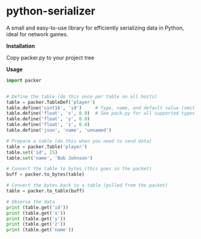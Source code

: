 # python-serializer
A small and easy-to-use library for efficiently serializing data in Python, ideal for network games.

**Installation**

Copy packer.py to your project tree

**Usage**
```python
import packer


# Define the table (do this once per table on all hosts)
table = packer.TableDef('player')
table.define('uint16', 'id')     # Type, name, and default value (omit to require a value)
table.define('float', 'x', 0.0)  # See pack.py for all supported types
table.define('float', 'y', 0.0)
table.define('float', 'z', 0.0)
table.define('json', 'name', 'unnamed')

# Prepare a table (do this when you need to send data)
table = packer.Table('player')
table.set('id', 15)
table.set('name', 'Bob Johnson')

# Convert the table to bytes (this goes in the packet)
buff = packer.to_bytes(table)

# Convert the bytes back to a table (pulled from the packet)
table = packer.to_table(buff)

# Observe the data
print (table.get('id'))
print (table.get('x'))
print (table.get('y'))
print (table.get('z'))
print (table.get('name'))
```
